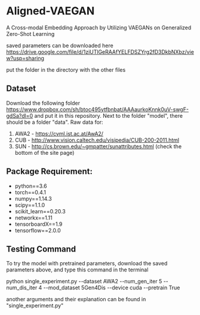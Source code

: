 # Aligned-VAEGAN
A Cross-modal Embedding Approach by Utilizing VAEGANs on Generalized Zero-Shot Learning

saved parameters can be downloaded here 
https://drive.google.com/file/d/1ziUTlGeRAAfYELFDSZYrg2fD3DkbNXbz/view?usp=sharing

put the folder in the directory with the other files

## Dataset

Download the following folder https://www.dropbox.com/sh/btoc495ytfbnbat/AAAaurkoKnnk0uV-swgF-gdSa?dl=0 and put it in this repository. Next to the folder "model", there should be a folder "data".
Raw data for:
1. AWA2 - https://cvml.ist.ac.at/AwA2/
2. CUB - http://www.vision.caltech.edu/visipedia/CUB-200-2011.html
3. SUN - http://cs.brown.edu/~gmpatter/sunattributes.html (check the bottom of the site page)

## Package Requirement:

- python==3.6
- torch==0.4.1
- numpy==1.14.3
- scipy==1.1.0
- scikit_learn==0.20.3
- networkx==1.11
- tensorboardX==1.9
- tensorflow==2.0.0

## Testing Command

To try the model with pretrained parameters, download the saved parameters above, and type this command in the terminal

python single_experiment.py --dataset AWA2 --num_gen_iter 5 --num_dis_iter 4 --mod_dataset 5Gen4Dis --device cuda --pretrain True

another arguments and their explanation can be found in "single_experiment.py"
